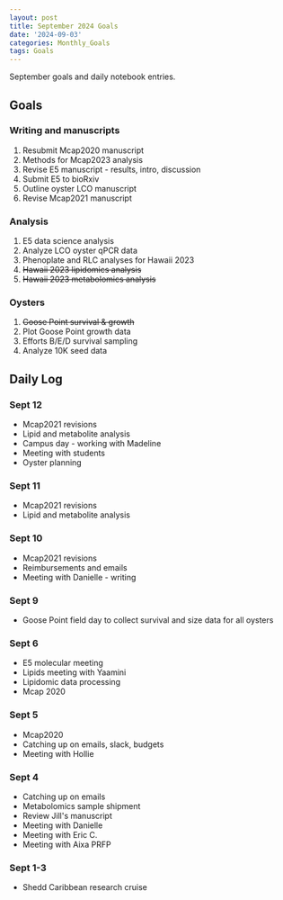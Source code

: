 ```yaml
---
layout: post
title: September 2024 Goals
date: '2024-09-03'
categories: Monthly_Goals
tags: Goals
---
```


September goals and daily notebook entries. 

## Goals  

### Writing and manuscripts 
              
1. Resubmit Mcap2020 manuscript
2. Methods for Mcap2023 analysis
3. Revise E5 manuscript - results, intro, discussion
4. Submit E5 to bioRxiv
5. Outline oyster LCO manuscript 
6. Revise Mcap2021 manuscript

### Analysis

1. E5 data science analysis 
2. Analyze LCO oyster qPCR data
3. Phenoplate and RLC analyses for Hawaii 2023
4. ~~Hawaii 2023 lipidomics analysis~~
5. ~~Hawaii 2023 metabolomics analysis~~ 

### Oysters 
 
1. ~~Goose Point survival & growth~~
2. Plot Goose Point growth data 
3. Efforts B/E/D survival sampling 
4. Analyze 10K seed data 

## **Daily Log**   

### Sept 12 

- Mcap2021 revisions
- Lipid and metabolite analysis
- Campus day - working with Madeline 
- Meeting with students 
- Oyster planning

### Sept 11

- Mcap2021 revisions
- Lipid and metabolite analysis

### Sept 10 

- Mcap2021 revisions
- Reimbursements and emails
- Meeting with Danielle - writing  

### Sept 9 

- Goose Point field day to collect survival and size data for all oysters

### Sept 6 

- E5 molecular meeting
- Lipids meeting with Yaamini
- Lipidomic data processing
- Mcap 2020

### Sept 5 

- Mcap2020
- Catching up on emails, slack, budgets 
- Meeting with Hollie 

### Sept 4

- Catching up on emails
- Metabolomics sample shipment
- Review Jill's manuscript
- Meeting with Danielle 
- Meeting with Eric C. 
- Meeting with Aixa PRFP

### Sept 1-3  

- Shedd Caribbean research cruise 